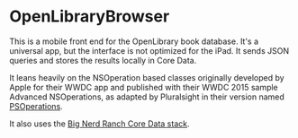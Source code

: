 # OpenLibraryBrowser

This is a mobile front end for the OpenLibrary book database. It's a universal app, but the interface is not optimized for the iPad. It sends JSON queries and stores the results locally in Core Data.

It leans heavily on the NSOperation based classes originally developed by Apple for their WWDC app and published with their WWDC 2015 sample Advanced NSOperations, as adapted by Pluralsight in their version named [PSOperations](https://github.com/pluralsight/PSOperations).

It also uses the [Big Nerd Ranch Core Data stack](https://github.com/bignerdranch/CoreDataStack). 

